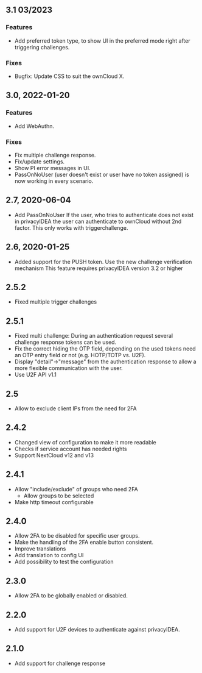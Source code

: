 ## 3.1 03/2023

### Features
* Add  preferred token type, to show UI in the preferred mode right after triggering challenges.


### Fixes
* Bugfix: Update CSS to suit the ownCloud X.

## 3.0, 2022-01-20

### Features
* Add WebAuthn.

### Fixes
* Fix multiple challenge response.
* Fix/update settings.
* Show PI error messages in UI.
* PassOnNoUser (user doesn't exist or user have no token assigned) is now working in every scenario.

## 2.7, 2020-06-04

* Add PassOnNoUser
  If the user, who tries to authenticate does not exist in privacyIDEA
  the user can authenticate to ownCloud without 2nd factor.
  This only works with triggerchallenge.

## 2.6, 2020-01-25

* Added support for the PUSH token.
  Use the new challenge verification mechanism
  This feature requires privacyIDEA version 3.2 or higher

## 2.5.2

* Fixed multiple trigger challenges

## 2.5.1

* Fixed multi challenge: During an authentication request
  several challenge response tokens can be used.
* Fix the correct hiding the OTP field, depending on the
  used tokens need an OTP entry field or not (e.g. HOTP/TOTP vs. U2F).  
* Display "detail"->"message" from the authentication response to 
  allow a more flexible communication with the user.
* Use U2F API v1.1

## 2.5

* Allow to exclude client IPs from the need for 2FA

## 2.4.2

* Changed view of configuration to make it more readable
* Checks if service account has needed rights
* Support NextCloud v12 and v13

## 2.4.1

* Allow "include/exclude" of groups who need 2FA
  * Allow groups to be selected
* Make http timeout configurable

## 2.4.0

* Allow 2FA to be disabled for specific user groups.
* Make the handling of the 2FA enable button consistent.
* Improve translations
* Add translation to config UI
* Add possibility to test the configuration

## 2.3.0

* Allow 2FA to be globally enabled or disabled.

## 2.2.0

* Add support for U2F devices to authenticate
  against privacyIDEA.

## 2.1.0

* Add support for challenge response
